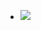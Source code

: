 <ul data-clearing>
  <li><a href="/img/blog/2012/07/42900346-image.jpg"><img src="/img/blog/2012/07/42900346-image.jpg" data-caption=""></a></li>
</ul>